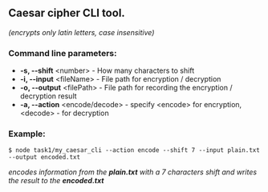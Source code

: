 ## Caesar cipher CLI tool.
*(encrypts only latin letters, case insensitive)*

### Сommand line parameters:

- **-s, --shift** \<number\> - How many characters to shift
- **-i, --input** \<fileName\> - File path for encryption / decryption
- **-o, --output** \<filePath\> - File path for recording the encryption / decryption result
- **-a, --action** \<encode/decode\> - specify \<encode\> for encryption, \<decode\> - for decryption

### Example:
```
$ node task1/my_caesar_cli --action encode --shift 7 --input plain.txt --output encoded.txt
```
*encodes information from the **plain.txt** with a 7 characters shift and writes the result to the **encoded.txt*** 

